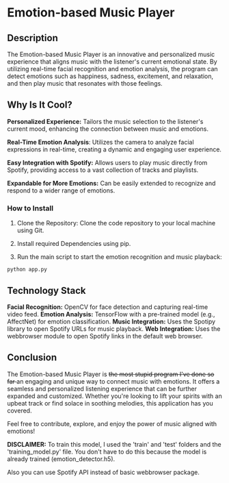 # Emotion-based Music Player
## Description
The Emotion-based Music Player is an innovative and personalized music experience that aligns music with the listener's current emotional state. By utilizing real-time facial recognition and emotion analysis, the program can detect emotions such as happiness, sadness, excitement, and relaxation, and then play music that resonates with those feelings.

## Why Is It Cool?
**Personalized Experience:** Tailors the music selection to the listener's current mood, enhancing the connection between music and emotions.

**Real-Time Emotion Analysis**: Utilizes the camera to analyze facial expressions in real-time, creating a dynamic and engaging user experience.

**Easy Integration with Spotify:** Allows users to play music directly from Spotify, providing access to a vast collection of tracks and playlists.

**Expandable for More Emotions:** Can be easily extended to recognize and respond to a wider range of emotions.

### How to Install
1. Clone the Repository: Clone the code repository to your local machine using Git.

2. Install required Dependencies using pip.
3. Run the main script to start the emotion recognition and music playback:
   
```
python app.py
```

## Technology Stack
**Facial Recognition:** OpenCV for face detection and capturing real-time video feed.
**Emotion Analysis:** TensorFlow with a pre-trained model (e.g., AffectNet) for emotion classification.
**Music Integration:** Uses the Spotipy library to open Spotify URLs for music playback.
**Web Integration:** Uses the webbrowser module to open Spotify links in the default web browser.

## Conclusion
The Emotion-based Music Player is <strike> the most stupid program I've done so far </strike> an engaging and unique way to connect music with emotions. It offers a seamless and personalized listening experience that can be further expanded and customized. Whether you're looking to lift your spirits with an upbeat track or find solace in soothing melodies, this application has you covered.

Feel free to contribute, explore, and enjoy the power of music aligned with emotions!

**DISCLAIMER:** To train this model, I used the 'train' and 'test' folders and the 'training_model.py' file. You don't have to do this because the model is already trained (emotion_detector.h5).

Also you can use Spotify API instead of basic webbrowser package.
